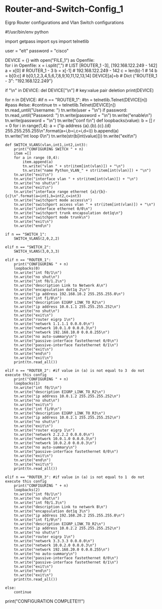 # Router-and-Switch-Config_1
Eigrp  Router configurations and Vlan Switch configurations


#!/usr/bin/env python

import getpass
import sys
import telnetlib

user = "elt"
password =  "cisco"

DEVICE = {}
with open("FILE_1") as Openfile:  
    for i in Openfile:
        x = i.split(",") # LIST [ROUTER_1 -3], [192.168.122.249 - 142]
        a = x[0]      # ROUTER_1 - 3
        b = x[-1]     # 192.168.122.249 - 142
        c = len(b)-1  # 14
        b = b[0:c]    # b[0,1,2,3,4,5,6,7,8,9,10,11,12,13,14]
        DEVICE[a]=b   # Dict {"ROUTER_1 - 3": "192.168.122.249"}


if "\n" in DEVICE:
    del DEVICE["\n"]	# key:value pair deletion
print(DEVICE)


for n in DEVICE:
    #if n == "ROUTER_1":
	    #tn = telnetlib.Telnet(DEVICE[n])
		#pass
	#else:
	    #continue
    tn = telnetlib.Telnet(DEVICE[n])
    tn.read_until("Username: ")
    tn.write(user + "\n")
    if password:
        tn.read_until("Password: ")
        tn.write(password + "\n")
    tn.write("enable\n")
    tn.write(password + "\n")
    tn.write("conf t\n")
    def loopbacks(value):
        b = []
        r = 0
        for i in range(1,4):
            a = ("ip address {a}.{b}.{c}.{d} 255.255.255.255\n".format(a=i,b=i,c=i,d=i))
            b.append(a)    
        tn.write("int loop 0\n")
        tn.write(str(b[int(value)]))
        tn.write("exit\n")
		
    def SWITCH_VLANS(vlan,int1,int2,int3):
        print("CONFIGURING SWITCH " + n)
		item =[]
        for a in range (0,4):
		    item.append(a)
            tn.write("vlan " + str(item[int(vlan)]) + "\n")
            tn.write("name Python_VLAN_" + str(item[int(vlan)]) + "\n")
        tn.write("exit\n")
		tn.write("interface vlan " + str(item[int(vlan)]) + "\n")
		tn.write("no shut\n")
		tn.write("exit\n")
        tn.write("interface range ethernet {a}/{b}-{c}\n".format(a=int1,b=int2,c=int3)
        tn.write("switchport mode access\n")
        tn.write("switchport access vlan " + str(item[int(vlan)]) + "\n")
		tn.write("interface ethernet 0/0\n")
		tn.write("switchport trunk encapsulation dot1q\n"}
        tn.write("switchport mode trunk\n")
        tn.write("exit\n")
        tn.write("end\n")
	
	if n == "SWITCH_1":
	    SWITCH_VLANS(2,0,2,2)
		
	elif n == "SWITCH_2":
	    SWITCH_VLANS(3,0,3,3)

    elif n == "ROUTER_1": 
        print("CONFIGURING " + n)
        loopbacks(0)
		tn.write("int f0/1\n")
		tn.write("no shut\n")
        tn.write("int f0/1.2\n")
        tn.write("description Link to Network A\n")
		tn.write("encapsulation dot1q 2\n")
        tn.write("ip address 192.168.10.2 255.255.255.0\n")
        tn.write("int f1/0\n")
        tn.write("description EIGRP_LINK_TO_R2\n")
        tn.write("ip address 10.0.1.1 255.255.255.252\n")
        tn.write("no shut\n")
        tn.write("exit\n")
        tn.write("router eigrp 1\n")
        tn.write("network 1.1.1.1 0.0.0.0\n")
        tn.write("network 10.0.1.0 0.0.0.3\n")
        tn.write("network 192.168.10.0 0.0.0.255\n")
        tn.write("no auto-summary\n")
		tn.write("passive-interface fastethernet 0/0\n")
		tn.write("passive-interface fastethernet 0/1\n")
        tn.write("exit\n")
        tn.write("end\n")
        tn.write("exit\n")
        print(tn.read_all())

    elif n == "ROUTER_2": #if value in (a) is not equal to 3  do not execute this config
        print("CONFIGURING " + n)
        loopbacks(1)
        tn.write("int f0/1\n")
        tn.write("description EIGRP_LINK_TO_R2\n")
        tn.write("ip address 10.0.1.2 255.255.255.252\n")
        tn.write("no shut\n")
        tn.write("exit\n")
        tn.write("int f1/0\n")
        tn.write("description EIGRP_LINK_TO_R3\n")
        tn.write("ip address 10.0.2.1 255.255.255.252\n")
        tn.write("no shut\n")
        tn.write("exit\n")
        tn.write("router eigrp 1\n")
        tn.write("network 2.2.2.2 0.0.0.0\n")
        tn.write("network 10.0.1.0 0.0.0.3\n")
        tn.write("network 10.0.2.0 0.0.0.3\n")
        tn.write("no auto-summary\n")
		tn.write("passive-interface fastethernet 0/0\n")
        tn.write("exit\n")
        tn.write("end\n")
        tn.write("exit\n")
        print(tn.read_all())
		
    elif n == "ROUTER_3": #if value in (a) is not equal to 1  do not execute this config
        print("CONFIGURING " + n)
        loopbacks(2)
		tn.write("int f0/1\n")
		tn.write("no shut\n")
        tn.write("int f0/1.3\n")
        tn.write("description Link to network B\n")
		tn.write("encapsulation dot1q 3\n")
        tn.write("ip address 192.168.20.2 255.255.255.0\n")
        tn.write("int f1/0\n")
        tn.write("description EIGRP_LINK_TO_R2\n")
        tn.write("ip address 10.0.2.2 255.255.255.252\n")
        tn.write("no shut\n")
        tn.write("router eigrp 1\n")
        tn.write("network 3.3.3.3 0.0.0.0\n")
        tn.write("network 10.0.2.0 0.0.0.3\n")
        tn.write("network 192.168.20.0 0.0.0.255\n")
		tn.write("no auto-summary\n")
		tn.write("passive-interface fastethernet 0/0\n")
		tn.write("passive-interface fastethernet 0/1\n")
        tn.write("exit\n")
        tn.write("end\n")
        tn.write("exit\n")
        print(tn.read_all())

    else:
        continue
print("CONFIGURATION COMPLETE!!!")
